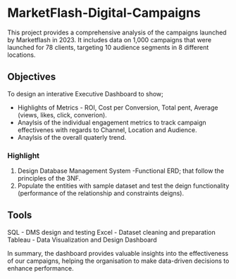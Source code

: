 # MarketFlash-Digital-Campaigns
This project provides a comprehensive analysis of the campaigns launched by Marketflash in 2023. It includes data on 1,000 campaigns that were launched for 78 clients, targeting 10 audience segments in 8 different locations.

## Objectives
To design an interative Executive Dashboard to show;

- Highlights of Metrics - ROI, Cost per Conversion, Total pent, Average (views, likes, click, converion).
- Anaylsis of the individual engagement metrics to track campaign effectivenes with regards to Channel, Location and Audience.
- Anaylsis of the overall quaterly trend.

### Highlight
1. Design Database Management System -Functional ERD; that follow the principles of the 3NF.
2. Populate the entities with sample dataset and test the deign functionality (performance of the relationship and constraints deigns).

## Tools
SQL - DMS design and testing
Excel - Dataset cleaning and preparation
Tableau - Data Visualization and Design Dashboard


In summary, the dashboard provides valuable insights into the effectiveness of our campaigns, helping the organisation to make data-driven decisions to enhance performance.
